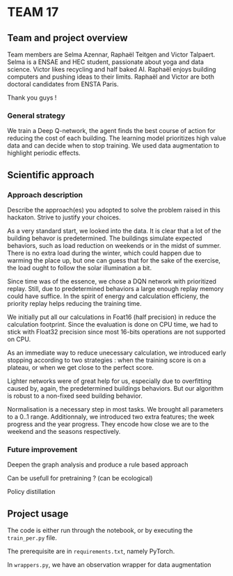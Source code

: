 # TEAM 17

## Team and project overview

Team members are Selma Azennar, Raphaël Teitgen and Victor Talpaert.
Selma is a ENSAE and HEC student, passionate about yoga and data science. Victor likes recycling and half baked AI. Raphaël enjoys building computers and pushing ideas to their limits. Raphaël and Victor are both doctoral candidates from ENSTA Paris.

Thank you guys !

### General strategy

We train a Deep Q-network, the agent finds the best course of action for reducing the cost of each building. The learning model prioritizes high value data and can decide when to stop training. We used data augmentation to highlight periodic effects.

## Scientific approach

### Approach description

Describe the approach(es) you adopted to solve the problem raised in this hackaton. Strive to justify your choices.

As a very standard start, we looked into the data. It is clear that a lot of the building behavor is predetermined. The buildings simulate expected behaviors, such as load reduction on weekends or in the midst of summer. There is no extra load during the winter, which could happen due to warming the place up, but one can guess that for the sake of the exercise, the load ought to follow the solar illumination a bit.

Since time was of the essence, we chose a DQN network with prioritized replay. Still, due to predetermined behaviors a large enough replay memory could have suffice. In the spirit of energy and calculation efficieny, the priority replay helps reducing the training time.

We initially put all our calculations in Foat16 (half precision) in reduce the calculation footprint. Since the evaluation is done on CPU time, we had to stick with Float32 precision since most 16-bits operations are not supported on CPU.

As an immediate way to reduce unecessary calculation, we introduced early stopping according to two strategies : when the training score is on a plateau, or when we get close to the perfect score.

Lighter networks were of great help for us, especially due to overfitting caused by, again, the predetermined buildings behaviors. But our algorithm is robust to a non-fixed seed building behavior.

Normalisation is a necessary step in most tasks. We brought all parameters to a 0..1 range. Additionnaly, we introduced two extra features; the week progress and the year progress. They encode how close we are to the weekend and the seasons respectively.

### Future improvement

Deepen the graph analysis and produce a rule based approach

Can be usefull for pretraining ? (can be ecological)

Policy distillation

## Project usage

The code is either run through the notebook, or by executing the `train_per.py` file.

The prerequisite are in `requirements.txt`, namely PyTorch.

In `wrappers.py`, we have an observation wrapper for data augmentation
